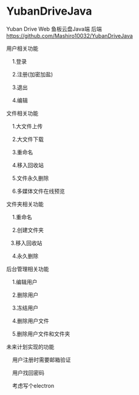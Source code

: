 # YubanDriveJava

Yuban Drive Web 鱼板云盘Java端
后端 https://github.com/Mashiro10032/YubanDriveJava

用户相关功能

    1.登录

    2.注册(加密加盐)

    3.退出

    4.编辑

文件相关功能

    1.大文件上传

    2.大文件下载

    3.重命名

    4.移入回收站

    5.文件永久删除

    6.多媒体文件在线预览

文件夹相关功能

    1.重命名

    2.创建文件夹

   3.移入回收站

    4.永久删除

后台管理相关功能

    1.编辑用户

    2.删除用户

    3.冻结用户

    4.删除用户文件

    5.删除用户文件和文件夹

未来计划实现的功能

    用户注册时需要邮箱验证

    用户找回密码

    考虑写个electron
